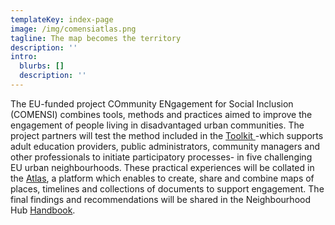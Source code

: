 ```yaml
---
templateKey: index-page
image: /img/comensiatlas.png
tagline: The map becomes the territory
description: ''
intro:
  blurbs: []
  description: ''
---
```

The EU-funded project COmmunity ENgagement for Social Inclusion (COMENSI) combines tools, methods and practices aimed to improve the engagement of people living in disadvantaged urban communities. The project partners will test the method included in the [Toolkit ](https://www.community-atlas.net/toolkit)-which supports adult education providers, public administrators, community managers and other professionals to initiate participatory processes- in five challenging EU urban neighbourhoods. These practical experiences will be collated in the [Atlas](https://www.community-atlas.net/atlases), a platform which enables to create, share and combine maps of places, timelines and collections of documents to support engagement. The final findings and recommendations will be shared in the Neighbourhood Hub [Handbook](https://www.community-atlas.net/handbook).
